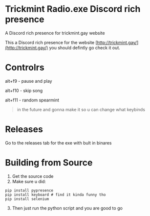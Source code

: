# Trickmint Radio.exe Discord rich presence
A Discord rich presence for trickmint.gay website

This a Discord rich presence for the website [http://trickmint.gay/](http://trickmint.gay/) you should defintly go check it out.

# Controlrs
alt+f9 - pause and play

alt+f10 - skip song

alt+f11 - random spearmint

>in the future and gonna make it so u can change what keybinds

# Releases
Go to the releases tab for the exe with bult in binares

# Building from Source
1. Get the source code
2. Make sure u did:
```
pip install pypresence
pip install keyboard # find it kinda funny tho
pip install selenium
```
3. Then just run the python script and you are good to go
